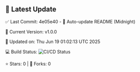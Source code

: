 ## 🚀 Latest Update

✅ Last Commit: 4e05e40 - 🤖 Auto-update README (Midnight)

🌟 Current Version: v1.0.0

📅 Updated on: Thu Jun 19 01:02:13 UTC 2025

💻 Build Status: ![CI/CD Status](https://github.com/SaiAryan1784/wedding_frontend/actions/workflows/update-readme.yml/badge.svg)

⭐️ Stars: 0 | 🍴 Forks: 0
